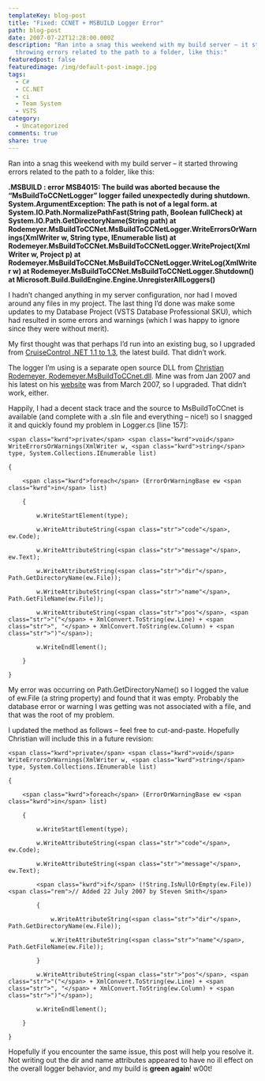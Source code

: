```yaml
---
templateKey: blog-post
title: "Fixed: CCNET + MSBUILD Logger Error"
path: blog-post
date: 2007-07-22T12:28:00.000Z
description: "Ran into a snag this weekend with my build server – it started
  throwing errors related to the path to a folder, like this:"
featuredpost: false
featuredimage: /img/default-post-image.jpg
tags:
  - C#
  - CC.NET
  - ci
  - Team System
  - VSTS
category:
  - Uncategorized
comments: true
share: true
---
```

<!--StartFragment-->

Ran into a snag this weekend with my build server – it started throwing errors related to the path to a folder, like this:

**.MSBUILD : error MSB4015: The build was aborted because the “MsBuildToCCNetLogger” logger failed unexpectedly during shutdown. System.ArgumentException: The path is not of a legal form. at System.IO.Path.NormalizePathFast(String path, Boolean fullCheck) at System.IO.Path.GetDirectoryName(String path) at Rodemeyer.MsBuildToCCNet.MsBuildToCCNetLogger.WriteErrorsOrWarnings(XmlWriter w, String type, IEnumerable list) at Rodemeyer.MsBuildToCCNet.MsBuildToCCNetLogger.WriteProject(XmlWriter w, Project p) at Rodemeyer.MsBuildToCCNet.MsBuildToCCNetLogger.WriteLog(XmlWriter w) at Rodemeyer.MsBuildToCCNet.MsBuildToCCNetLogger.Shutdown() at Microsoft.Build.BuildEngine.Engine.UnregisterAllLoggers()**

I hadn’t changed anything in my server configuration, nor had I moved around any files in my project. The last thing I’d done was make some updates to my Database Project (VSTS Database Professional SKU), which had resulted in some errors and warnings (which I was happy to ignore since they were without merit).

My first thought was that perhaps I’d run into an existing bug, so I upgraded from [CruiseControl .NET 1.1 to 1.3](http://confluence.public.thoughtworks.org/display/CCNET/Welcome+to+CruiseControl.NET), the latest build. That didn’t work.

The logger I’m using is a separate open source DLL from [Christian Rodemeyer, Rodemeyer.MsBuildToCCnet.dll](http://confluence.public.thoughtworks.org/display/CCNETCOMM/Improved+MSBuild+Integration). Mine was from Jan 2007 and his latest on his [website](http://confluence.public.thoughtworks.org/display/CCNETCOMM/Improved+MSBuild+Integration) was from March 2007, so I upgraded. That didn’t work, either.

Happily, I had a decent stack trace and the source to MsBuildToCCnet is available (and complete with a .sln file and everything – nice!) so I snagged it and quickly found my problem in Logger.cs \[line 157]:

<!--EndFragment-->

```
<span class="kwrd">private</span> <span class="kwrd">void</span> WriteErrorsOrWarnings(XmlWriter w, <span class="kwrd">string</span> type, System.Collections.IEnumerable list)

{

    <span class="kwrd">foreach</span> (ErrorOrWarningBase ew <span class="kwrd">in</span> list)

    {

        w.WriteStartElement(type);

        w.WriteAttributeString(<span class="str">"code"</span>, ew.Code);

        w.WriteAttributeString(<span class="str">"message"</span>, ew.Text);

        w.WriteAttributeString(<span class="str">"dir"</span>, Path.GetDirectoryName(ew.File));

        w.WriteAttributeString(<span class="str">"name"</span>, Path.GetFileName(ew.File));

        w.WriteAttributeString(<span class="str">"pos"</span>, <span class="str">"("</span> + XmlConvert.ToString(ew.Line) + <span class="str">", "</span> + XmlConvert.ToString(ew.Column) + <span class="str">")"</span>);

        w.WriteEndElement();

    }

}
```

<!--StartFragment-->

My error was occurring on Path.GetDirectoryName() so I logged the value of ew.File (a string property) and found that it was empty. Probably the database error or warning I was getting was not associated with a file, and that was the root of my problem.

I updated the method as follows – feel free to cut-and-paste. Hopefully Christian will include this in a future revision:

<!--EndFragment-->

```
<span class="kwrd">private</span> <span class="kwrd">void</span> WriteErrorsOrWarnings(XmlWriter w, <span class="kwrd">string</span> type, System.Collections.IEnumerable list)

{

    <span class="kwrd">foreach</span> (ErrorOrWarningBase ew <span class="kwrd">in</span> list)

    {

        w.WriteStartElement(type);

        w.WriteAttributeString(<span class="str">"code"</span>, ew.Code);

        w.WriteAttributeString(<span class="str">"message"</span>, ew.Text);

        <span class="kwrd">if</span> (!String.IsNullOrEmpty(ew.File)) <span class="rem">// Added 22 July 2007 by Steven Smith</span>

        {

            w.WriteAttributeString(<span class="str">"dir"</span>, Path.GetDirectoryName(ew.File));

            w.WriteAttributeString(<span class="str">"name"</span>, Path.GetFileName(ew.File));

        }

        w.WriteAttributeString(<span class="str">"pos"</span>, <span class="str">"("</span> + XmlConvert.ToString(ew.Line) + <span class="str">", "</span> + XmlConvert.ToString(ew.Column) + <span class="str">")"</span>);

        w.WriteEndElement();

    }

}
```

<!--StartFragment-->

Hopefully if you encounter the same issue, this post will help you resolve it. Not writing out the dir and name attributes appeared to have no ill effect on the overall logger behavior, and my build is **green again**! w00t!

<!--EndFragment-->